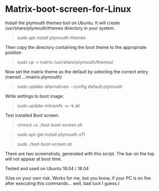 # Matrix-boot-screen-for-Linux


Install the plymouth themes tool on Ubuntu. It will create /usr/share/plymouth/themes directory in your system.

> sudo apt install plymouth-themes



Then copy the directory containing the boot theme to the appropriate position

> sudo cp -r matrix /usr/share/plymouth/themes/

Now set the matrix theme as the default by selecting the correct entry (named .../matrix.plymouth)

> sudo update-alternatives --config default.plymouth 

Write settings to boot image:

> sudo update-initramfs -u -k all 


Test installed Boot screen:

> chmod +x ./test-boot-screen.sh

> sudo apt-get install plymouth-x11 

> sudo ./test-boot-screen.sh

There are two screenshots, generated with this script.
The bar on the top will not appear at boot time.


Tested and used on Ubuntu 16.04 / 18.04 

(Use on your own risk. Works for me, but you know, if your PC is on fire after executing this commands... well, bad luck I guess.)

